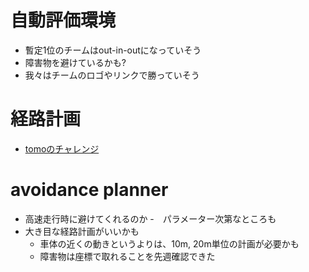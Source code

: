 # 自動評価環境
- 暫定1位のチームはout-in-outになっていそう
- 障害物を避けているかも?
- 我々はチームのロゴやリンクで勝っていそう

# 経路計画
- [tomoのチャレンジ](20240724_tomo.md)

# avoidance planner
- 高速走行時に避けてくれるのか
  -　パラメーター次第なところも
- 大き目な経路計画がいいかも
  - 車体の近くの動きというよりは、10m, 20m単位の計画が必要かも
  - 障害物は座標で取れることを先週確認できた  
